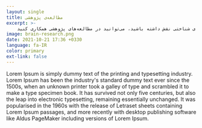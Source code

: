 ```yaml
---
layout: single
title: مطالعه‌ی پژوهشی
excerpt: >- 
    اگر می‌خواهید در بالا بردن دانش پزشکی درباره‌ی ناتوانی‌های شناختی نقش داشته باشید، می‌توانید در مطالعه‌ها‌ی پژوهشی همکاری کنید.
image: brain-research.png
date: 2021-10-21 17:36 +0330
language: fa-IR
color: primary
ext-link: false
---
```

Lorem Ipsum is simply dummy text of the printing and typesetting industry. Lorem Ipsum has been the industry's standard dummy text ever since the 1500s, when an unknown printer took a galley of type and scrambled it to make a type specimen book. It has survived not only five centuries, but also the leap into electronic typesetting, remaining essentially unchanged. It was popularised in the 1960s with the release of Letraset sheets containing Lorem Ipsum passages, and more recently with desktop publishing software like Aldus PageMaker including versions of Lorem Ipsum.